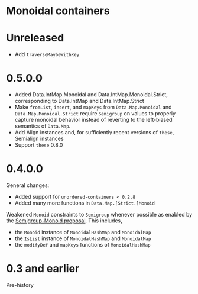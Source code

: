 # Monoidal containers

# Unreleased

  * Add `traverseMaybeWithKey`

# 0.5.0.0

  * Added Data.IntMap.Monoidal and Data.IntMap.Monoidal.Strict, corresponding to Data.IntMap and Data.IntMap.Strict
  * Make `fromList`, `insert`, and `mapKeys` from `Data.Map.Monoidal` and `Data.Map.Monoidal.Strict` require `Semigroup` on values to properly capture monoidal behavior instead of reverting to the left-biased semantics of `Data.Map`.
  * Add Align instances and, for sufficiently recent versions of `these`, Semialign instances
  * Support `these` 0.8.0

# 0.4.0.0

General changes:

 * Added support for `unordered-containers < 0.2.8`
 * Added many more functions in `Data.Map.[Strict.]Monoid`

Weakened `Monoid` constraints to `Semigroup` whenever possible as enabled by the
[Semigroup-Monoid
proposal](https://prime.haskell.org/wiki/Libraries/Proposals/SemigroupMonoid).
This includes,

 * the `Monoid` instance of `MonoidalHashMap` and `MonoidalMap`
 * the `IsList` instance of `MonoidalHashMap` and `MonoidalMap`
 * the `modifyDef` and `mapKeys` functions of `MonoidalHashMap`


# 0.3 and earlier

Pre-history
